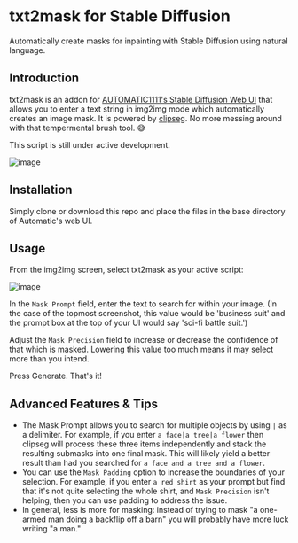 # txt2mask for Stable Diffusion
Automatically create masks for inpainting with Stable Diffusion using natural language.

## Introduction

txt2mask is an addon for [AUTOMATIC1111's Stable Diffusion Web UI](https://github.com/AUTOMATIC1111/stable-diffusion-webui) that allows you to enter a text string in img2img mode which automatically creates an image mask. It is powered by [clipseg](https://github.com/timojl/clipseg). No more messing around with that tempermental brush tool. 😅

This script is still under active development.

![image](https://user-images.githubusercontent.com/95403634/190878562-d020887c-ccb0-411c-ab37-38e2115552eb.png)

## Installation

Simply clone or download this repo and place the files in the base directory of Automatic's web UI.

## Usage

From the img2img screen, select txt2mask as your active script:

![image](https://user-images.githubusercontent.com/95403634/190878234-43134aff-0843-4caf-a0ea-146d6e1891dc.png)

In the `Mask Prompt` field, enter the text to search for within your image. (In the case of the topmost screenshot, this value would be 'business suit' and the prompt box at the top of your UI would say 'sci-fi battle suit.')

Adjust the `Mask Precision` field to increase or decrease the confidence of that which is masked. Lowering this value too much means it may select more than you intend.

Press Generate. That's it!

## Advanced Features & Tips

- The Mask Prompt allows you to search for multiple objects by using `|` as a delimiter. For example, if you enter `a face|a tree|a flower` then clipseg will process these three items independently and stack the resulting submasks into one final mask. This will likely yield a better result than had you searched for `a face and a tree and a flower`.
- You can use the `Mask Padding` option to increase the boundaries of your selection. For example, if you enter `a red shirt` as your prompt but find that it's not quite selecting the whole shirt, and `Mask Precision` isn't helping, then you can use padding to address the issue.
-  In general, less is more for masking: instead of trying to mask "a one-armed man doing a backflip off a barn" you will probably have more luck writing "a man."
